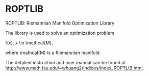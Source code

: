 # ROPTLIB
ROPTLIB: Riemannian Manifold Optimization Library


The library is used to solve an optimization problem

f(x), x \in \mathcal{M},

where \mathcal{M} is a Riemannian manifold.

The detalied instruction and user manual can be found at http://www.math.fsu.edu/~whuang2/Indices/index_ROPTLIB.html.
